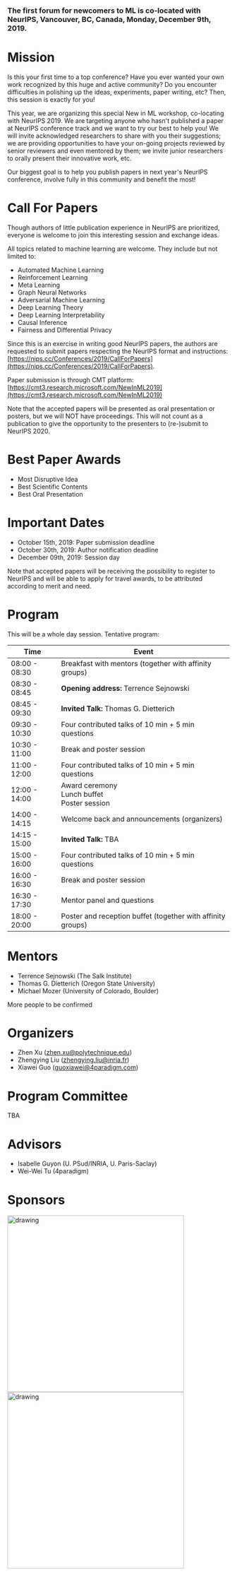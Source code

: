 ### The first  forum for newcomers to ML is co-located with NeurIPS, Vancouver, BC, Canada, Monday, December 9th, 2019.

# Mission

Is this your first time to a top conference? Have you ever wanted your own work recognized by this huge and active community? Do you encounter difficulties in polishing up the ideas, experiments, paper writing, etc? Then, this session is exactly for you!

This year, we are organizing this special New in ML workshop, co-locating with NeurIPS 2019. We are targeting anyone who hasn't published a paper at NeurIPS conference track and we want to try our best to help you! We will invite acknowledged researchers to share with you their suggestions; we are providing opportunities to have your on-going projects reviewed by senior reviewers and even mentored by them; we invite  junior researchers to orally present their innovative work, etc.

Our biggest goal is to help you publish papers in next year's NeurIPS conference, involve fully in this community and benefit the most!  

# Call For Papers

Though authors of little publication experience in NeurIPS are prioritized, everyone is welcome to join this interesting session and exchange ideas. 

All topics related to machine learning are welcome. They include but not limited to:
- Automated Machine Learning
- Reinforcement Learning
- Meta Learning
- Graph Neural Networks
- Adversarial Machine Learning
- Deep Learning Theory
- Deep Learning Interpretability
- Causal Inference
- Fairness and Differential Privacy

Since this is an exercise in writing good NeurIPS papers, the authors are requested to submit papers respecting the NeurIPS format and instructions: [https://nips.cc/Conferences/2019/CallForPapers](https://nips.cc/Conferences/2019/CallForPapers).

Paper submission is through CMT platform: [https://cmt3.research.microsoft.com/NewInML2019](https://cmt3.research.microsoft.com/NewInML2019)

Note that the accepted papers will be presented as oral presentation or posters, but we will NOT have proceedings. This will not count as a publication to give the opportunity to the presenters to (re-)submit to NeurIPS 2020.

# Best Paper Awards

- Most Disruptive Idea
- Best Scientific Contents
- Best Oral Presentation

# Important Dates

- October 15th, 2019: Paper submission deadline
- October 30th, 2019: Author notification deadline
- December 09th, 2019: Session day

Note that accepted papers will be receiving the possibility to register to NeurIPS and will be able to apply for travel awards, to be attributed according to merit and need.


# Program

This will be a whole day session. 
Tentative program:

| **Time**  | **Event**|
|-------------------------------------------|-----------------------------------------------------------------------------------|
|08:00 - 08:30| Breakfast with mentors (together with affinity groups)  |
|08:30 - 08:45| **Opening address:**  Terrence Sejnowski |
|08:45 - 09:30|  **Invited Talk:** Thomas G. Dietterich |
|09:30 - 10:30| Four contributed talks of 10 min + 5 min questions |
|10:30 - 11:00| Break and poster session |
|11:00 - 12:00| Four contributed talks of 10 min + 5 min questions |
|12:00 - 14:00| Award ceremony <br/> Lunch buffet<br/> Poster session  |
|14:00 - 14:15| Welcome back and announcements (organizers)|
|14:15 - 15:00| **Invited Talk:** TBA|
|15:00 - 16:00| Four contributed talks of 10 min + 5 min questions|
|16:00 - 16:30| Break and poster session|
|16:30 - 17:30| Mentor panel and questions|
|18:00 - 20:00| Poster and reception buffet (together with affinity groups)|



# Mentors

* Terrence Sejnowski (The Salk Institute)
* Thomas G. Dietterich (Oregon State University)
* Michael Mozer (University of Colorado, Boulder)

More people to be confirmed

# Organizers

* Zhen Xu (zhen.xu@polytechnique.edu)
* Zhengying Liu (zhengying.liu@inria.fr)
* Xiawei Guo (guoxiawei@4paradigm.com)

# Program Committee

TBA

# Advisors

* Isabelle Guyon (U. PSud/INRIA, U. Paris-Saclay)
* Wei-Wei Tu (4paradigm)

# Sponsors

<img src="https://assets.pandaily.com/uploads/2018/12/AI-Startup-4Paradigm.jpg" alt="drawing" width="400"/>
<img src="http://sunai.uoc.edu/chalearnLAP/img/ChalearnLogo.png" alt="drawing" width="400"/>
